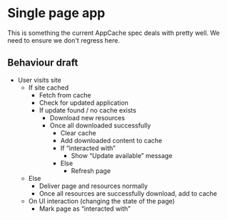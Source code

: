 # Single page app

This is something the current AppCache spec deals with pretty well. We need to ensure we don't regress here.

## Behaviour draft

* User visits site
    * If site cached
        * Fetch from cache
        * Check for updated application
        * If update found / no cache exists
            * Download new resources
            * Once all downloaded successfully
                * Clear cache
                * Add downloaded content to cache
                * If “interacted with”
                    * Show “Update available” message
                * Else
                    * Refresh page
    * Else
        * Deliver page and resources normally
        * Once all resources are successfully download, add to cache
    * On UI interaction (changing the state of the page)
        * Mark page as “interacted with”
